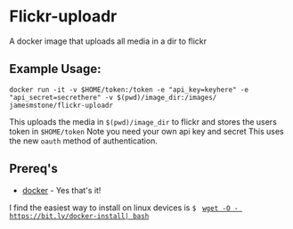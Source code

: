 # Flickr-uploadr
A docker image that uploads all media in a dir to flickr

## Example Usage:

`docker run -it -v $HOME/token:/token -e "api_key=keyhere" -e "api_secret=secrethere" -v $(pwd)/image_dir:/images/ jamesmstone/flickr-uploadr`


This uploads the media in  `$(pwd)/image_dir` to flickr 
and stores the users token in  `$HOME/token`
Note you need your own api key and secret
This uses the new `oauth` method of authentication.

## Prereq's

 - [docker](https://www.docker.com/) - Yes that's it!

I find the easiest way to install on linux devices is `$ ` [`wget -O - https://bit.ly/docker-install| bash`](https://gist.github.com/wdullaer/f1af16bd7e970389bad3#gistcomment-1589374)
